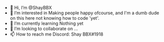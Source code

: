 - 👋 Hi, I’m @ShayBBX
- 👀 I’m interested in Making people happy ofcourse, and I'm a dumb dude on this here not knowing how to code 'yet'.
- 🌱 I’m currently learning Nothing yet
- 💞️ I’m looking to collaborate on ...
- 📫 How to reach me Discord: Shay BBX#1918

<!---
ShayBBX/ShayBBX is a ✨ special ✨ repository because its `README.md` (this file) appears on your GitHub profile.
You can click the Preview link to take a look at your changes.
--->
